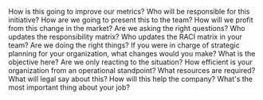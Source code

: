How is this going to improve our metrics?
Who will be responsible for this initiative?
How are we going to present this to the team?
How will we profit from this change in the market?
Are we asking the right questions?
Who updates the responsibility matrix?
Who updates the RACI matrix in your team?
Are we doing the right things?
If you were in charge of strategic planning for your organization, what changes would you make?
What is the objective here?
Are we only reacting to the situation?
How efficient is your organization from an operational standpoint?
What resources are required?
What will legal say about this?
How will this help the company?
What's the most important thing about your job?
